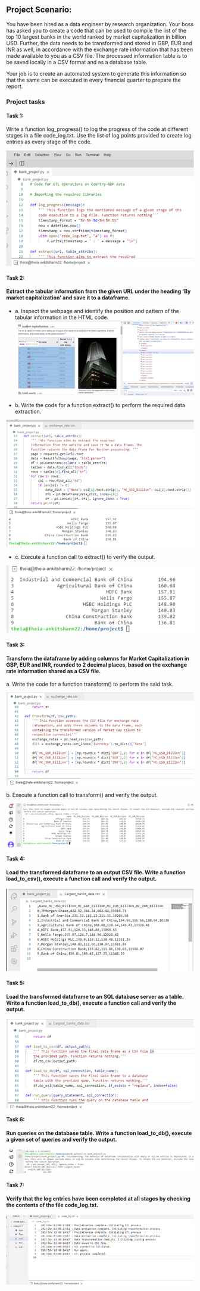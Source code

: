 ## Project Scenario:
You have been hired as a data engineer by research organization. Your boss has asked you to create a code that can be used to compile the list of the top 10 largest banks in the world ranked by market capitalization in billion USD. Further, the data needs to be transformed and stored in GBP, EUR and INR as well, in accordance with the exchange rate information that has been made available to you as a CSV file. The processed information table is to be saved locally in a CSV format and as a database table.

Your job is to create an automated system to generate this information so that the same can be executed in every financial quarter to prepare the report.

### Project tasks
#### Task 1:
Write a function log_progress() to log the progress of the code at different stages in a file code_log.txt. Use the list of log points provided to create log entries as every stage of the code.

![alt text](https://github.com/As2909/IBM-Data-Engineering-Specialization-Coursera/blob/main/Course%2003%20Python%20Project%20for%20Data%20Engineer/Week%202/Project%20Images/Task_1_log_function.png)

#### Task 2:
#### Extract the tabular information from the given URL under the heading 'By market capitalization' and save it to a dataframe.

- a. Inspect the webpage and identify the position and pattern of the tabular information in the HTML code.
![alt text](https://github.com/As2909/IBM-Data-Engineering-Specialization-Coursera/blob/main/Course%2003%20Python%20Project%20for%20Data%20Engineer/Week%202/Project%20Images/Task_2a_extract.png)

- b. Write the code for a function extract() to perform the required data extraction.

![alt text](https://github.com/As2909/IBM-Data-Engineering-Specialization-Coursera/blob/main/Course%2003%20Python%20Project%20for%20Data%20Engineer/Week%202/Project%20Images/Task_2b_extract.png)

- c. Execute a function call to extract() to verify the output.

![alt text](https://github.com/As2909/IBM-Data-Engineering-Specialization-Coursera/blob/main/Course%2003%20Python%20Project%20for%20Data%20Engineer/Week%202/Project%20Images/Task_2c_extract.png)

#### Task 3:
#### Transform the dataframe by adding columns for Market Capitalization in GBP, EUR and INR, rounded to 2 decimal places, based on the exchange rate information shared as a CSV file.
a. Write the code for a function transform() to perform the said task.

![alt text](https://github.com/As2909/IBM-Data-Engineering-Specialization-Coursera/blob/main/Course%2003%20Python%20Project%20for%20Data%20Engineer/Week%202/Project%20Images/Task_3a_transform.png)

b. Execute a function call to transform() and verify the output.

![alt text](https://github.com/As2909/IBM-Data-Engineering-Specialization-Coursera/blob/main/Course%2003%20Python%20Project%20for%20Data%20Engineer/Week%202/Project%20Images/Task_3b_transform.png)

#### Task 4:
#### Load the transformed dataframe to an output CSV file. Write a function load_to_csv(), execute a function call and verify the output.

![alt text](https://github.com/As2909/IBM-Data-Engineering-Specialization-Coursera/blob/main/Course%2003%20Python%20Project%20for%20Data%20Engineer/Week%202/Project%20Images/Task_4_CSV.png)

#### Task 5:
#### Load the transformed dataframe to an SQL database server as a table. Write a function load_to_db(), execute a function call and verify the output.

![alt text](https://github.com/As2909/IBM-Data-Engineering-Specialization-Coursera/blob/main/Course%2003%20Python%20Project%20for%20Data%20Engineer/Week%202/Project%20Images/Task_4_5_save_file.png)

#### Task 6:
#### Run queries on the database table. Write a function load_to_db(), execute a given set of queries and verify the output.

![alt text](https://github.com/As2909/IBM-Data-Engineering-Specialization-Coursera/blob/main/Course%2003%20Python%20Project%20for%20Data%20Engineer/Week%202/Project%20Images/Task_6_SQL.png)

#### Task 7:
#### Verify that the log entries have been completed at all stages by checking the contents of the file code_log.txt.

![alt text](https://github.com/As2909/IBM-Data-Engineering-Specialization-Coursera/blob/main/Course%2003%20Python%20Project%20for%20Data%20Engineer/Week%202/Project%20Images/Task_7_log_content.png)
